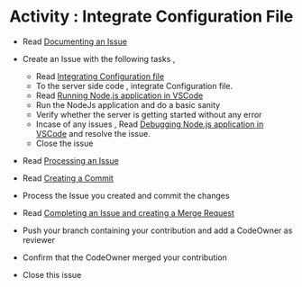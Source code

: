 # Activity : Integrate Configuration File

* Read [Documenting an Issue](https://github.com/openBackhaul/ApplicationPattern/blob/develop/doc/PreparingSpecifying/DocumentingAnIssue/DocumentingAnIssue.md)
  
* Create an Issue with the following tasks , 
  * Read [Integrating Configuration file](https://github.com/openBackhaul/ApplicationPattern/blob/PrathibaJee/issue256/doc/ImplementingApplications/ImplementingApplication/Steps2IntegrateConfigFile/Steps2IntegrateConfigFile.md)
  * To the server side code , integrate Configuration file.
  * Read [Running Node.js application in VSCode](https://github.com/openBackhaul/ApplicationPattern/blob/PrathibaJee/issue256/doc/ImplementingApplications/PreparingImplementing/Steps2RunNodeJs/Steps2RunNodeJs.md)
  * Run the NodeJs application and do a basic sanity  
  * Verify whether the server is getting started without any error
  * Incase of any issues , Read [Debugging Node.js application in VSCode](https://github.com/openBackhaul/ApplicationPattern/blob/PrathibaJee/issue256/doc/ImplementingApplications/PreparingImplementing/Steps2DebugNodeJs/Steps2DebugNodeJs.md) and resolve the issue.
  * Close the issue 

* Read [Processing an Issue](https://github.com/openBackhaul/ApplicationPattern/blob/develop/doc/PreparingSpecifying/ProcessingAnIssue/ProcessingAnIssue.md) 
* Read [Creating a Commit](https://github.com/openBackhaul/ApplicationPattern/blob/develop/doc/PreparingSpecifying/CreatingCommit/CreatingCommit.md)
* Process the Issue you created and commit the changes
* Read [Completing an Issue and creating a Merge Request](https://github.com/openBackhaul/ApplicationPattern/blob/develop/doc/PreparingSpecifying/CreatingMergeRequest/CreatingMergeRequest.md)
* Push your branch containing your contribution and add a CodeOwner as reviewer
* Confirm that the CodeOwner merged your contribution 
* Close this issue
